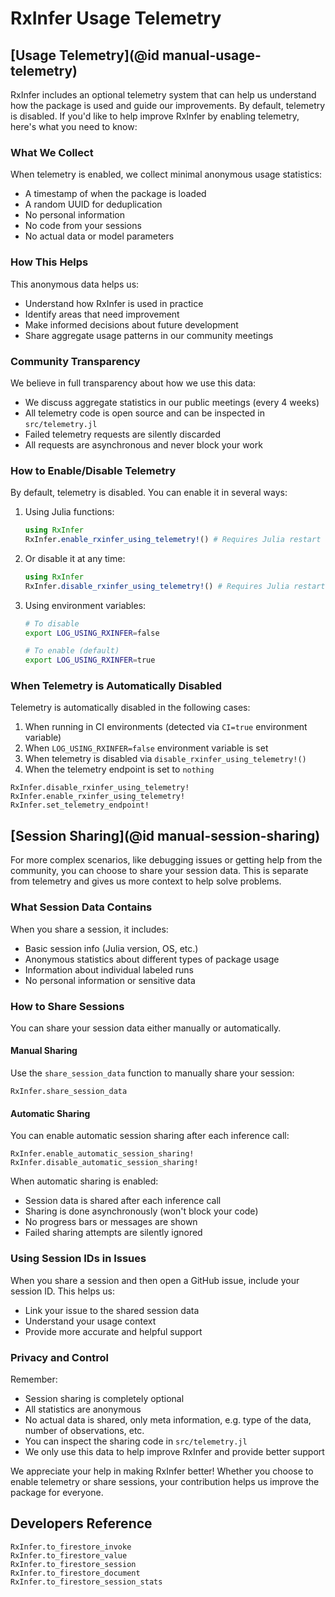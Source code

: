 # RxInfer Usage Telemetry

## [Usage Telemetry](@id manual-usage-telemetry)

RxInfer includes an optional telemetry system that can help us understand how the package is used and guide our improvements. By default, telemetry is disabled. If you'd like to help improve RxInfer by enabling telemetry, here's what you need to know:

### What We Collect

When telemetry is enabled, we collect minimal anonymous usage statistics:
- A timestamp of when the package is loaded
- A random UUID for deduplication
- No personal information
- No code from your sessions
- No actual data or model parameters

### How This Helps

This anonymous data helps us:
- Understand how RxInfer is used in practice
- Identify areas that need improvement
- Make informed decisions about future development
- Share aggregate usage patterns in our community meetings

### Community Transparency

We believe in full transparency about how we use this data:
- We discuss aggregate statistics in our public meetings (every 4 weeks)
- All telemetry code is open source and can be inspected in `src/telemetry.jl`
- Failed telemetry requests are silently discarded
- All requests are asynchronous and never block your work

### How to Enable/Disable Telemetry

By default, telemetry is disabled. You can enable it in several ways:

1. Using Julia functions:
   ```julia
   using RxInfer
   RxInfer.enable_rxinfer_using_telemetry!() # Requires Julia restart
   ```

2. Or disable it at any time:
   ```julia
   using RxInfer
   RxInfer.disable_rxinfer_using_telemetry!() # Requires Julia restart
   ```

3. Using environment variables:
   ```bash
   # To disable
   export LOG_USING_RXINFER=false
   
   # To enable (default)
   export LOG_USING_RXINFER=true
   ```

### When Telemetry is Automatically Disabled

Telemetry is automatically disabled in the following cases:
1. When running in CI environments (detected via `CI=true` environment variable)
2. When `LOG_USING_RXINFER=false` environment variable is set
3. When telemetry is disabled via `disable_rxinfer_using_telemetry!()`
4. When the telemetry endpoint is set to `nothing`

```@docs 
RxInfer.disable_rxinfer_using_telemetry!
RxInfer.enable_rxinfer_using_telemetry!
RxInfer.set_telemetry_endpoint!
```

## [Session Sharing](@id manual-session-sharing)

For more complex scenarios, like debugging issues or getting help from the community, you can choose to share your session data. This is separate from telemetry and gives us more context to help solve problems.

### What Session Data Contains

When you share a session, it includes:
- Basic session info (Julia version, OS, etc.)
- Anonymous statistics about different types of package usage
- Information about individual labeled runs
- No personal information or sensitive data

### How to Share Sessions

You can share your session data either manually or automatically.

#### Manual Sharing

Use the `share_session_data` function to manually share your session:

```@docs
RxInfer.share_session_data
```

#### Automatic Sharing

You can enable automatic session sharing after each inference call:

```@docs
RxInfer.enable_automatic_session_sharing!
RxInfer.disable_automatic_session_sharing!
```

When automatic sharing is enabled:
- Session data is shared after each inference call
- Sharing is done asynchronously (won't block your code)
- No progress bars or messages are shown
- Failed sharing attempts are silently ignored

### Using Session IDs in Issues

When you share a session and then open a GitHub issue, include your session ID. This helps us:
- Link your issue to the shared session data
- Understand your usage context
- Provide more accurate and helpful support

### Privacy and Control

Remember:
- Session sharing is completely optional
- All statistics are anonymous
- No actual data is shared, only meta information, e.g. type of the data, number of observations, etc.
- You can inspect the sharing code in `src/telemetry.jl`
- We only use this data to help improve RxInfer and provide better support

We appreciate your help in making RxInfer better! Whether you choose to enable telemetry or share sessions, your contribution helps us improve the package for everyone.

## Developers Reference 

```@docs
RxInfer.to_firestore_invoke
RxInfer.to_firestore_value
RxInfer.to_firestore_session
RxInfer.to_firestore_document
RxInfer.to_firestore_session_stats
```